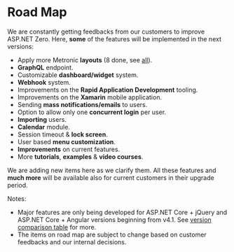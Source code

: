 # Road Map

We are constantly getting feedbacks from our customers to improve ASP.NET Zero. Here, **some** of the features will be implemented in the next versions:

-   Apply more Metronic **layouts** (8 done, see [all](https://keenthemes.com/metronic/)).
-   **GraphQL** endpoint.
-   Customizable **dashboard/widget** system.
-   **Webhook** system.
-   Improvements on the **Rapid Application Development** tooling.
-   Improvements on the **Xamarin** mobile application.
-   Sending **mass notifications/emails** to users.
-   Option to allow only one **concurrent login** per user.
-   **Importing** users.
-   **Calendar** module.
-   Session timeout & **lock screen**.
-   User based **menu customization**.
-   **Improvements** on current features.
-   More **tutorials**, **examples** & **video courses**.

We are adding new items here as we clarify them. All these features and
**much more** will be available also for current customers in their
upgrade period.

Notes:

- Major features are only being developed for ASP.NET Core + jQuery
  and ASP.NET Core + Angular versions beginning from v4.1. See
  [version comparison table](Version-Differences.md) for more.
- The items on road map are subject to change based on customer
  feedbacks and our internal decisions.
